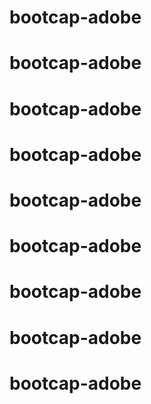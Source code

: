 # bootcap-adobe
# bootcap-adobe
# bootcap-adobe
# bootcap-adobe
# bootcap-adobe
# bootcap-adobe
# bootcap-adobe
# bootcap-adobe
# bootcap-adobe
